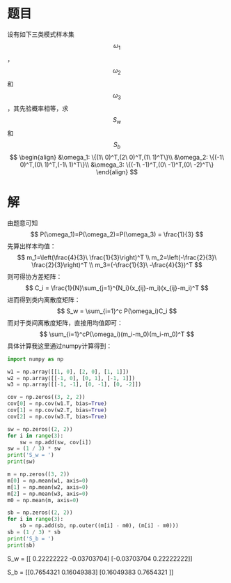 # 题目

设有如下三类模式样本集$$\omega_1$$，$$\omega_2$$和$$\omega_3$$，其先验概率相等，求$$S_w$$和$$S_b$$
$$
\begin{align}
&\omega_1: \{(1\ 0)^T,(2\ 0)^T,(1\ 1)^T\}\\
&\omega_2: \{(-1\ 0)^T,(0\ 1)^T,(-1\ 1)^T\}\\
&\omega_3: \{(-1\ -1)^T,(0\ -1)^T,(0\ -2)^T\}
\end{align}
$$

# 解

由题意可知
$$
P(\omega_1)=P(\omega_2)=P(\omega_3) = \frac{1}{3}
$$
先算出样本均值：
$$
m_1=\left(\frac{4}{3}\ \frac{1}{3}\right)^T
\\
m_2=\left(-\frac{2}{3}\ \frac{2}{3}\right)^T
\\
m_3=(-\frac{1}{3}\ -\frac{4}{3})^T
$$
则可得协方差矩阵：
$$
C_i = \frac{1}{N}\sum_{j=1}^{N_i}(x_{ij}-m_i)(x_{ij}-m_i)^T
$$
进而得到类内离散度矩阵：
$$
S_w = \sum_{i=1}^c P(\omega_i)C_i
$$
而对于类间离散度矩阵，直接用均值即可：
$$
\sum_{i=1}^cP(\omega_i)(m_i-m_0)(m_i-m_0)^T
$$
具体计算我这里通过numpy计算得到：

```python
import numpy as np

w1 = np.array([[1, 0], [2, 0], [1, 1]])
w2 = np.array([[-1, 0], [0, 1], [-1, 1]])
w3 = np.array([[-1, -1], [0, -1], [0, -2]])

cov = np.zeros((3, 2, 2))
cov[0] = np.cov(w1.T, bias=True)
cov[1] = np.cov(w2.T, bias=True)
cov[2] = np.cov(w3.T, bias=True)

sw = np.zeros((2, 2))
for i in range(3):
    sw = np.add(sw, cov[i])
sw = (1 / 3) * sw
print('S_w = ')
print(sw)

m = np.zeros((3, 2))
m[0] = np.mean(w1, axis=0)
m[1] = np.mean(w2, axis=0)
m[2] = np.mean(w3, axis=0)
m0 = np.mean(m, axis=0)

sb = np.zeros((2, 2))
for i in range(3):
    sb = np.add(sb, np.outer((m[i] - m0), (m[i] - m0)))
sb = (1 / 3) * sb
print('S_b = ')
print(sb)
```



S_w = 
[[ 0.22222222 -0.03703704]
 [-0.03703704  0.22222222]]

S_b = 
[[0.7654321  0.16049383]
 [0.16049383 0.7654321 ]]



